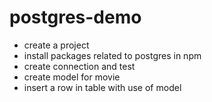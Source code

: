 # postgres-demo
* create a project
* install packages related to postgres in npm
* create connection and test
* create model for movie
* insert a row in table with use of model
